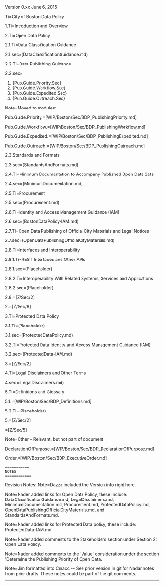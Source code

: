 Version 0.xx
June 6, 2015

Ti=City of Boston Data Policy

1.Ti=Introduction and Overview

2.Ti=Open Data Policy

2.1.Ti=Data Classification Guidance

2.1.sec=(DataClassificationGuidance.md) 

2.2.Ti=Data Publishing Guidance

2.2.sec=<ol><li>{Pub.Guide.Priority.Sec}<li>{Pub.Guide.Workflow.Sec}<li>{Pub.Guide.Expedited.Sec}<li>{Pub.Guide.Outreach.Sec}</ol>

Note=Moved to modules:
      
Pub.Guide.Priority.=[WIP/Boston/Sec/BDP_PublishingPriority.md]

Pub.Guide.Workflow.=[WIP/Boston/Sec/BDP_PublishingWorkflow.md]

Pub.Guide.Expedited.=[WIP/Boston/Sec/BDP_PublishingExpedited.md]

Pub.Guide.Outreach.=[WIP/Boston/Sec/BDP_PublishingOutreach.md]

2.3.Standards and Formats

2.3.sec=(StandardsAndFormats.md)

2.4.Ti=Minimum Documentation to Accompany Published Open Data Sets

2.4.sec=(MinimumDocumentation.md)

2.5.Ti=Procurement

2.5.sec=(Procurement.md)

2.6.Ti=Identity and Access Management Guidance (IAM)

2.6.sec=(BostonDataPolicy-IAM.md)

2.7.Ti=Open Data Publishing of Official City Materials and Legal Notices

2.7.sec=(OpenDataPublishingOfficialCityMaterials.md)

2.8.Ti=Interfaces and Interoperability

2.8.1.Ti=REST Interfaces and Other APIs

2.8.1.sec=(Placeholder)

2.8.2.Ti=Interoperability With Related Systems, Services and Applications 

2.8.2.sec=(Placeholder)

2.8.=[Z/Sec/2]

2.=[Z/Sec/8]

3.Ti=Protected Data Policy

3.1.Ti=(Placeholder)

3.1.sec=(ProtectedDataPolicy.md)

3.2.Ti=Protected Data Identity and Access Management Guidance (IAM)

3.2.sec=(ProtectedData-IAM.md)

3.=[Z/Sec/2]

4.Ti=Legal Disclaimers and Other Terms

4.sec=(LegalDisclaimers.md)

5.Ti=Definitions and Glossary

5.1.=[WIP/Boston/Sec/BDP_Definitions.md]

5.2.Ti=(Placeholder)

5.=[Z/Sec/2]

=[Z/Sec/5]
    
Note=Other - Relevant, but not part of document

DeclarationOfPurpose.=[WIP/Boston/Sec/BDP_DeclarationOfPurpose.md]

Order.=[WIP/Boston/Sec/BDP_ExecutiveOrder.md]

    ===========
    NOTES
    ============

Revision Notes:
Note=Dazza included the Version info right here.

Note=Nader added links for Open Data Policy, these include: DataClassificationGuidance.md, LegalDisclaimers.md, MinimumDocumentation.md, Procurement.md, ProtectedDataPolicy.md, OpenDataPublishingOfficialCityMaterials.md, and StandardsAndFormats.md.

Note=Nader added links for Protected Data policy, these include: ProtectedData-IAM.md

Note=Nader added comments to the Stakeholders section under Section 2: Open Data Policy.

Note=Nader added comments to the 'Value' consideration under the section 'Determine the Publishing Priority of Open Data.

Note=Jim formatted into Cmacc  -- See prior version in git for Nadar notes from prior drafts.  These notes could be part of the git comments.
______________________